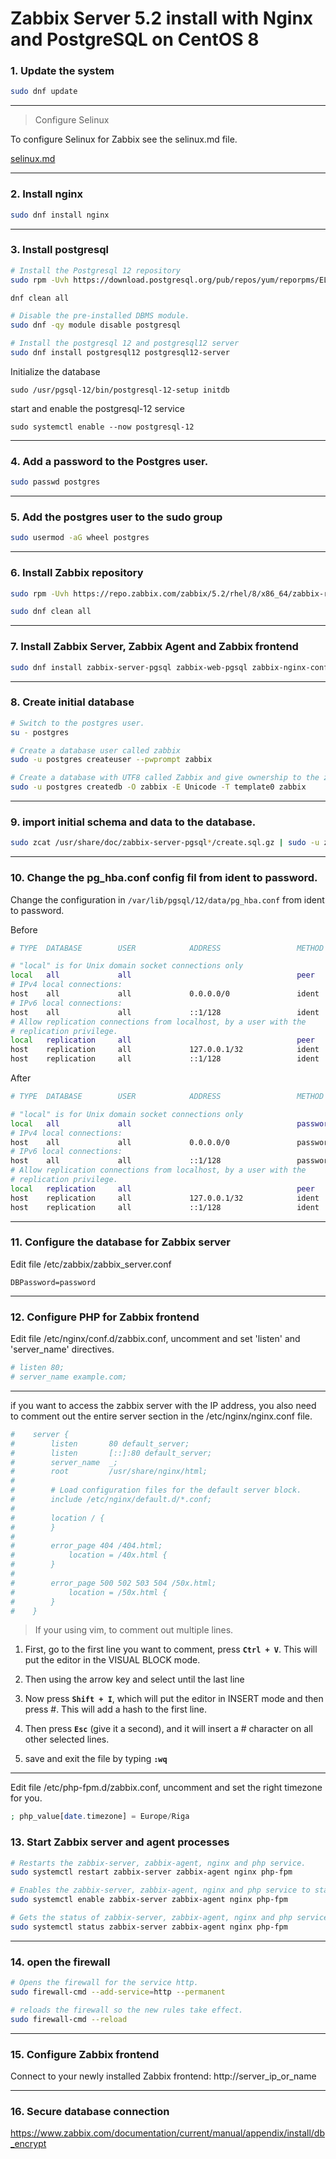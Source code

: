 # Zabbix Server 5.2 install with Nginx and PostgreSQL on CentOS 8

### 1. Update the system

```bash
sudo dnf update
```

------

> Configure Selinux

To configure Selinux for Zabbix see the selinux.md file.

[selinux.md](Selinux.md)

------

### 2. Install nginx

```bash
sudo dnf install nginx
```

------

### 3. Install postgresql

```bash
# Install the Postgresql 12 repository
sudo rpm -Uvh https://download.postgresql.org/pub/repos/yum/reporpms/EL-8-x86_64/pgdg-redhat-repo-latest.noarch.rpm

dnf clean all

# Disable the pre-installed DBMS module.
sudo dnf -qy module disable postgresql

# Install the postgresql 12 and postgresql12 server
sudo dnf install postgresql12 postgresql12-server
```

Initialize the database

```
sudo /usr/pgsql-12/bin/postgresql-12-setup initdb
```

start and enable the postgresql-12 service

```
sudo systemctl enable --now postgresql-12
```

------

### 4. Add a password to the Postgres user.

```bash
sudo passwd postgres
```

------

### 5. Add the postgres user to the sudo group

```bash
sudo usermod -aG wheel postgres
```

------

### 6. Install Zabbix repository

```bash
sudo rpm -Uvh https://repo.zabbix.com/zabbix/5.2/rhel/8/x86_64/zabbix-release-5.2-1.el8.noarch.rpm

sudo dnf clean all
```

------

### 7. Install Zabbix Server, Zabbix Agent and Zabbix frontend

```bash
sudo dnf install zabbix-server-pgsql zabbix-web-pgsql zabbix-nginx-conf zabbix-agent
```

------

### 8. Create initial database

```bash
# Switch to the postgres user.
su - postgres

# Create a database user called zabbix
sudo -u postgres createuser --pwprompt zabbix

# Create a database with UTF8 called Zabbix and give ownership to the zabbix user created before
sudo -u postgres createdb -O zabbix -E Unicode -T template0 zabbix
```

------

### 9. import initial schema and data to the database.

```bash
sudo zcat /usr/share/doc/zabbix-server-pgsql*/create.sql.gz | sudo -u zabbix psql zabbix
```

------

### 10. Change the pg_hba.conf config fil from ident to password.

Change the configuration in `/var/lib/pgsql/12/data/pg_hba.conf` from ident to password.

Before
```bash
# TYPE  DATABASE        USER            ADDRESS                 METHOD

# "local" is for Unix domain socket connections only
local   all             all                                     peer
# IPv4 local connections:
host    all             all             0.0.0.0/0               ident
# IPv6 local connections:
host    all             all             ::1/128                 ident
# Allow replication connections from localhost, by a user with the
# replication privilege.
local   replication     all                                     peer
host    replication     all             127.0.0.1/32            ident
host    replication     all             ::1/128                 ident
```

After
```bash
# TYPE  DATABASE        USER            ADDRESS                 METHOD

# "local" is for Unix domain socket connections only
local   all             all                                     password
# IPv4 local connections:
host    all             all             0.0.0.0/0               password
# IPv6 local connections:
host    all             all             ::1/128                 password
# Allow replication connections from localhost, by a user with the
# replication privilege.
local   replication     all                                     peer
host    replication     all             127.0.0.1/32            ident
host    replication     all             ::1/128                 ident
```

------

### 11. Configure the database for Zabbix server

Edit file /etc/zabbix/zabbix_server.conf

```
DBPassword=password
```

------

### 12. Configure PHP for Zabbix frontend

Edit file /etc/nginx/conf.d/zabbix.conf, uncomment and set 'listen' and 'server_name' directives.

```bash
# listen 80;
# server_name example.com;
```

------

if you want to access the zabbix server with the IP address, you also need to comment out the entire server section in the /etc/nginx/nginx.conf file.

```conf
#    server {
#        listen       80 default_server;
#        listen       [::]:80 default_server;
#        server_name  _;
#        root         /usr/share/nginx/html;
#
#        # Load configuration files for the default server block.
#        include /etc/nginx/default.d/*.conf;
#
#        location / {
#        }
#
#        error_page 404 /404.html;
#            location = /40x.html {
#        }
#
#        error_page 500 502 503 504 /50x.html;
#            location = /50x.html {
#        }
#    }
```

> If your using vim, to comment out multiple lines.

1. First, go to the first line you want to comment, press **`Ctrl + V`**. This will put the editor in the VISUAL BLOCK mode.

2. Then using the arrow key and select until the last line

3. Now press **`Shift + I`**, which will put the editor in INSERT mode and then press #. This will add a hash to the first line.

4. Then press **`Esc`** (give it a second), and it will insert a # character on all other selected lines.

5. save and exit the file by typing **`:wq`**

------

Edit file /etc/php-fpm.d/zabbix.conf, uncomment and set the right timezone for you.

```php
; php_value[date.timezone] = Europe/Riga
```

### 13. Start Zabbix server and agent processes

```bash
# Restarts the zabbix-server, zabbix-agent, nginx and php service.
sudo systemctl restart zabbix-server zabbix-agent nginx php-fpm

# Enables the zabbix-server, zabbix-agent, nginx and php service to start automatically after a reboot.
sudo systemctl enable zabbix-server zabbix-agent nginx php-fpm

# Gets the status of zabbix-server, zabbix-agent, nginx and php service.
sudo systemctl status zabbix-server zabbix-agent nginx php-fpm
```

------

### 14. open the firewall

```bash
# Opens the firewall for the service http.
sudo firewall-cmd --add-service=http --permanent

# reloads the firewall so the new rules take effect.
sudo firewall-cmd --reload
```

--------
### 15. Configure Zabbix frontend

Connect to your newly installed Zabbix frontend: http://server_ip_or_name

--------

### 16. Secure database connection

https://www.zabbix.com/documentation/current/manual/appendix/install/db_encrypt
